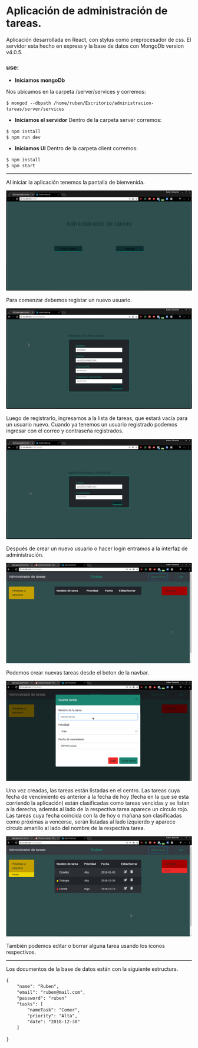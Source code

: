 # Aplicación de administración de tareas.

Aplicación desarrollada en React, con stylus como preprocesador de css.
El servidor esta hecho en express y la base de datos con MongoDb version v4.0.5.

### use:

+ **Iniciamos mongoDb**

Nos ubicamos en la carpeta /server/services y corremos:

```
$ mongod --dbpath /home/ruben/Escritorio/administracion-tareas/server/services
```

+ **Iniciamos el servidor**
Dentro de la carpeta server corremos:
```
$ npm install
$ npm run dev
```

+ **Iniciamos UI**
Dentro de la carpeta client corremos:
```
$ npm install
$ npm start
```

---------------------------------
Al iniciar la aplicación tenemos la pantalla de bienvenida.

<p align="center">
  <img src="./screenshots/1.png" alt="img1">
</p>

Para comenzar debemos registar un nuevo usuario.

<p align="center">
  <img src="./screenshots/2.png" alt="img1">
</p>

Luego de registrarlo, ingresamos a la lista de tareas, que estará vacía para un usuario nuevo.  Cuando ya tenemos un usuario registrado podemos ingresar con el correo y contraseña registrados.

<p align="center">
  <img src="./screenshots/3.png" alt="img1">
</p>

Después de crear un nuevo usuario o hacer login entramos a la interfaz de administración.

<p align="center">
  <img src="./screenshots/4.png" alt="img1">
</p>

Podemos crear nuevas tareas desde el boton de la navbar.

<p align="center">
  <img src="./screenshots/5.png" alt="img1">
</p>

Una vez creadas, las tareas están listadas en el centro. Las tareas cuya fecha de vencimiento es anterior a la fecha de hoy (fecha en la que se esta corriendo la aplicación) están clasificadas como tareas vencidas y se listan a la derecha, además al lado de la respectiva tarea aparece un círculo rojo.  Las tareas cuya fecha coincida con la de hoy o mañana son clasificadas como próximas a vencerse, serán listadas al lado izquierdo y aparece círculo amarillo al lado del nombre de la respectiva tarea.

<p align="center">
  <img src="./screenshots/6.png" alt="img1">
</p>

También podemos editar o borrar alguna tarea usando los íconos respectivos.

--------------------------------------

Los documentos de la base de datos están con la siguiente estructura.

```
{
	"name": "Ruben",
	"email": "ruben@mail.com",
	"password": "ruben"
	"tasks": [
		"nameTask": "Comer",
		"priority": "Alta",
		"date": "2018-12-30"
	]

}
```